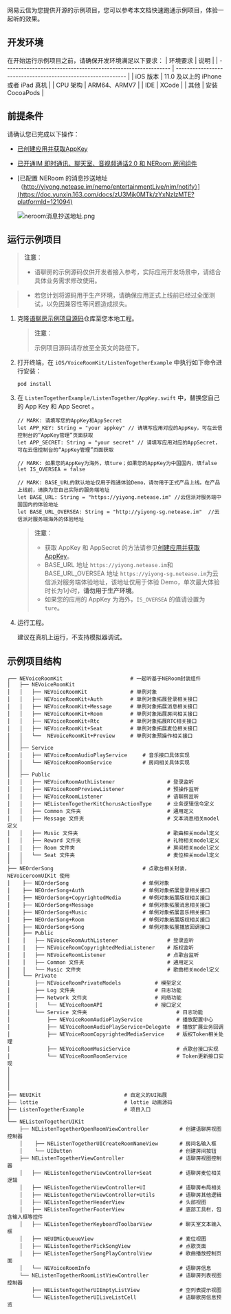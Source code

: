 网易云信为您提供开源的示例项目，您可以参考本文档快速跑通示例项目，体验一起听的效果。

## 开发环境

在开始运行示例项目之前，请确保开发环境满足以下要求：
| 环境要求                                                        | 说明                                                      |
| ------------------------------------------------------------ | ------------------------------------------------------------ |
|  iOS 版本  |  11.0 及以上的 iPhone 或者 iPad 真机   |
|  CPU 架构 | ARM64、ARMV7   |
| IDE | XCode   |
| 其他 | 安装 CocoaPods  |

## 前提条件

请确认您已完成以下操作：
- [已创建应用并获取AppKey](https://doc.yunxin.163.com/console/docs/TIzMDE4NTA?platform=console)
- [已开通IM 即时通讯、聊天室、音视频通话2.0 和 NERoom 房间组件](https://doc.yunxin.163.com/group-voice-room/docs/DM4NzM1Mzk?platform=iOS)
- [已配置 NERoom 的消息抄送地址（http://yiyong.netease.im/nemo/entertainmentLive/nim/notify）](https://doc.yunxin.163.com/docs/zU3Mjk0MTk/zYxNzIzMTE?platformId=121094)

    ![neroom消息抄送地址.png](https://yx-web-nosdn.netease.im/common/8cd222db079b0bbe16b3b246be350268/neroom消息抄送地址.png)



## 运行示例项目

> **注意**：
>- 语聊房的示例源码仅供开发者接入参考，实际应用开发场景中，请结合具体业务需求修改使用。

>- 若您计划将源码用于生产环境，请确保应用正式上线前已经过全面测试，以免因兼容性等问题造成损失。



  
1. 克隆[语聊房示例项目源码](https://github.com/netease-kit/NEChatroom/tree/master/iOS)仓库至您本地工程。
    > **注意**：
    > 
    >示例项目源码请存放至全英文的路径下。
    

2. 打开终端，在 `iOS/VoiceRoomKit/ListenTogetherExample` 中执行如下命令进行安装：

    ```
    pod install 
    ```

3. 在 `ListenTogetherExample/ListenTogether/AppKey.swift` 中，替换您自己的 App Key 和 App Secret 。 
   

    ```
    // MARK: 请填写您的AppKey和AppSecret
    let APP_KEY: String = "your appkey" // 请填写应用对应的AppKey，可在云信控制台的“AppKey管理”页面获取
    let APP_SECRET: String = "your secret" // 请填写应用对应的AppSecret，可在云信控制台的“AppKey管理”页面获取

    // MARK: 如果您的AppKey为海外，填ture；如果您的AppKey为中国国内，填false
    let IS_OVERSEA = false

    // MARK: BASE_URL的默认地址仅用于跑通体验Demo，请勿用于正式产品上线。在产品上线前，请换为您自己实际的服务端地址
    let BASE_URL: String = "https://yiyong.netease.im" //云信派对服务端中国国内的体验地址
    let BASE_URL_OVERSEA: String = "http://yiyong-sg.netease.im"  //云信派对服务端海外的体验地址

    ```


    > **注意**：
    >- 获取 AppKey 和 AppSecret 的方法请参见<a href="https://doc.yunxin.163.com/console/docs/TIzMDE4NTA?platform=console#获取-appkey" target="_blank">创建应用并获取 AppKey</a>。
    >- BASE_URL 地址 `https://yiyong.netease.im`和BASE_URL_OVERSEA 地址 `https://yiyong-sg.netease.im`为云信派对服务端体验地址，该地址仅用于体验 Demo，单次最大体验时长为1小时，**请勿用于生产环境**。
    >- 如果您的应用的 AppKey 为海外，`IS_OVERSEA` 的值请设置为 `ture`。
 
 

4. 运行工程。

    建议在真机上运行，不支持模拟器调试。





## 示例项目结构


```
┌── NEVoiceRoomKit                      # 一起听基于NERoom封装组件
│   ├── NEVoiceRoomKit  
│   │   ├── NEVoiceRoomKit              # 单例对象
│   │   ├── NEVoiceRoomKit+Auth         # 单例对象拓展登录相关接口
│   │   ├── NEVoiceRoomKit+Message      # 单例对象拓展消息相关接口
│   │   ├── NEVoiceRoomKit+Room         # 单例对象拓展房间相关接口
│   │   ├── NEVoiceRoomKit+Rtc          # 单例对象拓展RTC相关接口
│   │   ├── NEVoiceRoomKit+Seat         # 单例对象拓展麦位相关接口
│   │   └──  NEVoiceRoomKit+Preview     # 单例对象预操作相关接口
│   │   
│   ├── Service
│   │   ├── NEVoiceRoomAudioPlayService     # 音乐接口具体实现
│   │   └── NEVoiceRoomRoomService          # 房间相关具体实现
│   │   
│   ├── Public
│   │   ├── NEVoiceRoomAuthListener                 # 登录监听
│   │   ├── NEVoiceRoomPreviewListener              # 预操作监听
│   │   ├── NEVoiceRoomListener                     # 语聊房监听
│   │   ├── NEListenTogetherKitChorusActionType     # 业务逻辑信令定义
│   │   ├── Common 文件夹                            # 通用定义
│   │   ├── Message 文件夹                           # 文本消息相关model定义
│   │   ├── Music 文件夹                             # 歌曲相关model定义
│   │   ├── Reward 文件夹                            # 礼物相关model定义
│   │   ├── Room 文件夹                              # 房间相关model定义
│   │   └── Seat 文件夹                              # 麦位相关model定义
│   │   
├── NEOrderSong                             # 点歌台相关封装，NEVoiceroomUIKit 使用
│    ├── NEOrderSong                        # 单例对象
│    ├── NEOrderSong+Auth                   # 单例对象拓展登录相关接口
│    ├── NEOrderSong+CopyrightedMedia       # 单例对象拓展版权相关接口
│    ├── NEOrderSong+Message                # 单例对象拓展消息相关接口
│    ├── NEOrderSong+Music                  # 单例对象拓展音乐相关接口
│    ├── NEOrderSong+Room                   # 单例对象拓展版权相关接口
│    ├── NEOrderSong+Song                   # 单例对象拓展播放回调接口
│    ├── Public
│    │   ├── NEVoiceRoomAuthListener                # 登录监听
│    │   ├── NEVoiceRoomCopyrightedMediaListener    # 版权监听
│    │   ├── NEVoiceRoomListener                    # 点歌台监听
│    │   ├── Common 文件夹                           # 通用定义
│    │   └── Music 文件夹                            # 歌曲相关model定义
│    └── Private                    
│        ├── NEVoiceRoomPrivateModels           # 模型定义
│        ├── Log 文件夹                          # 日志功能
│        ├── Network 文件夹                      # 网络功能
│        │   └── NEVoiceRoomAPI                 # 接口定义
│        └── Service 文件夹                             # 日志功能
│            ├── NEVoiceRoomAudioPlayService           # 播放配置中心
│            ├── NEVoiceRoomAudioPlayService+Delegate  # 播放扩展业务回调
│            ├── NEVoiceRoomCopyrightedMediaService    # 版权Token相关处理
│            ├── NEVoiceRoomMusicService               # 点歌台接口实现
│            └── NEVoiceRoomRoomService                # Token更新接口实现
│
│
│
│
├── NEUIKit                           # 自定义的UI拓展
├── lottie                            # lottie 动画源码
├── ListenTogetherExample             # 项目入口
│
└── NEListenTogetherUIKit
    ├── NEListenTogetherOpenRoomViewController          # 创建语聊房视图控制器
    │    ├── NEListenTogetherUICreateRoomNameView       # 房间名输入框
    │    └── UIButton                                   # 创建房间按钮
    ├── NEListenTogetherViewController                  # 语聊房视图控制器
    │   ├── NEListenTogetherViewController+Seat         # 语聊房麦位相关逻辑
    │   ├── NEListenTogetherViewController+UI           # 语聊房布局相关
    │   ├── NEListenTogetherViewController+Utils        # 语聊房其他逻辑
    │   ├── NEListenTogetherHeaderView                  # 头部视图
    │   ├── NEListenTogetherFooterView                  # 底部工具栏，包含输入框等控件
    │   ├── NEListenTogetherKeyboardToolbarView         # 聊天室文本输入框
    │   ├── NEUIMicQueueView                            # 麦位视图
    │   ├── NEListenTogetherPickSongView                # 点歌页面
    │   ├── NEListenTogetherSongPlayControlView         # 歌曲播放控制页面
    │   └── NEVoiceRoomInfo                             # 语聊房信息
    └── NEListenTogetherRoomListViewController          # 语聊房列表视图控制器
        ├── NEListenTogetherUIEmptyListView             # 空列表提示视图
        └── NEListenTogetherUILiveListCell              # 语聊歌房信息预览
```
